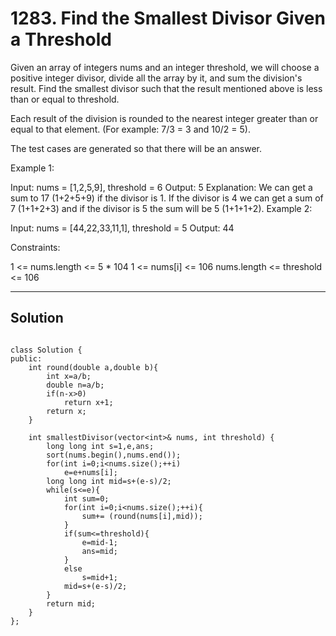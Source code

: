 # 1283. Find the Smallest Divisor Given a Threshold

Given an array of integers nums and an integer threshold, we will choose a positive integer divisor, divide all the array by it, and sum the division's result. Find the smallest divisor such that the result mentioned above is less than or equal to threshold.

Each result of the division is rounded to the nearest integer greater than or equal to that element. (For example: 7/3 = 3 and 10/2 = 5).

The test cases are generated so that there will be an answer.

 

Example 1:

Input: nums = [1,2,5,9], threshold = 6
Output: 5
Explanation: We can get a sum to 17 (1+2+5+9) if the divisor is 1. 
If the divisor is 4 we can get a sum of 7 (1+1+2+3) and if the divisor is 5 the sum will be 5 (1+1+1+2). 
Example 2:

Input: nums = [44,22,33,11,1], threshold = 5
Output: 44
 

Constraints:

1 <= nums.length <= 5 * 104
1 <= nums[i] <= 106
nums.length <= threshold <= 106

---

## Solution


```

class Solution {
public:
    int round(double a,double b){
        int x=a/b;
        double n=a/b;
        if(n-x>0)
            return x+1;
        return x;
    }

    int smallestDivisor(vector<int>& nums, int threshold) {
        long long int s=1,e,ans;
        sort(nums.begin(),nums.end());
        for(int i=0;i<nums.size();++i)
            e=e+nums[i];
        long long int mid=s+(e-s)/2;
        while(s<=e){
            int sum=0;
            for(int i=0;i<nums.size();++i){
                sum+= (round(nums[i],mid));
            }
            if(sum<=threshold){
                e=mid-1;
                ans=mid;
            }
            else
                s=mid+1;
            mid=s+(e-s)/2;
        }
        return mid;
    }
};